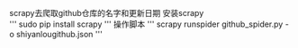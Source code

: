 scrapy去爬取github仓库的名字和更新日期
安装scrapy  
'''
sudo pip install scrapy
'''
操作脚本
'''
scrapy runspider github_spider.py -o shiyanlougithub.json
'''